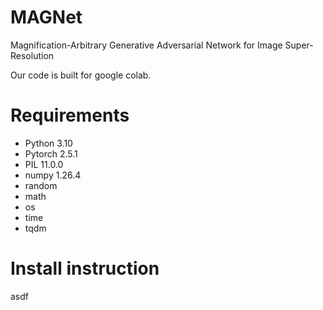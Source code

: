 # MAGNet
Magnification-Arbitrary Generative Adversarial Network for Image Super-Resolution

Our code is built for google colab.

# Requirements

* Python 3.10
* Pytorch 2.5.1
* PIL 11.0.0
* numpy 1.26.4
* random
* math
* os
* time
* tqdm


# Install instruction

asdf
